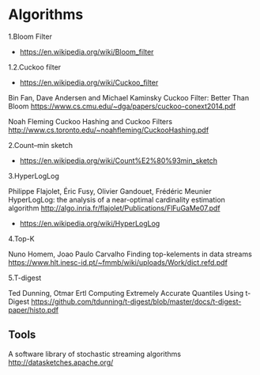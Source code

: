Algorithms
==========

1.Bloom Filter

- https://en.wikipedia.org/wiki/Bloom_filter

1.2.Cuckoo filter

- https://en.wikipedia.org/wiki/Cuckoo_filter

Bin Fan, Dave Andersen and Michael Kaminsky
Cuckoo Filter: Better Than Bloom
https://www.cs.cmu.edu/~dga/papers/cuckoo-conext2014.pdf

Noah Fleming
Cuckoo Hashing and Cuckoo Filters
http://www.cs.toronto.edu/~noahfleming/CuckooHashing.pdf

2.Count–min sketch

- https://en.wikipedia.org/wiki/Count%E2%80%93min_sketch

3.HyperLogLog

Philippe Flajolet, Éric Fusy, Olivier Gandouet, Frédéric Meunier
HyperLogLog: the analysis of a near-optimal cardinality estimation algorithm
http://algo.inria.fr/flajolet/Publications/FlFuGaMe07.pdf

- https://en.wikipedia.org/wiki/HyperLogLog

4.Top-K

Nuno Homem, Joao Paulo Carvalho
Finding top-kelements in data streams
https://www.hlt.inesc-id.pt/~fmmb/wiki/uploads/Work/dict.refd.pdf

5.T-digest

Ted Dunning, Otmar Ertl
Computing Extremely Accurate Quantiles Using t-Digest 
https://github.com/tdunning/t-digest/blob/master/docs/t-digest-paper/histo.pdf

Tools
-----

A software library of stochastic streaming algorithms
http://datasketches.apache.org/